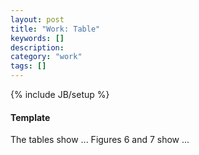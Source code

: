 ```yaml
---
layout: post
title: "Work: Table"
keywords: []
description: 
category: "work"
tags: []
---
```

{% include JB/setup %}

#### Template
The tables show ...
Figures 6 and 7 show ...

